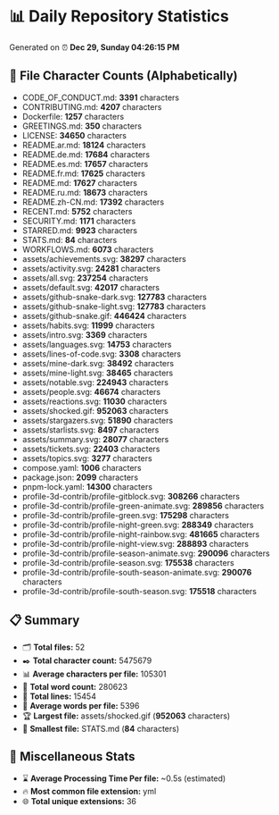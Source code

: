 # 📊 Daily Repository Statistics
Generated on ⏰ **Dec 29, Sunday 04:26:15 PM**

## 📂 File Character Counts (Alphabetically)
- CODE_OF_CONDUCT.md: **3391** characters
- CONTRIBUTING.md: **4207** characters
- Dockerfile: **1257** characters
- GREETINGS.md: **350** characters
- LICENSE: **34650** characters
- README.ar.md: **18124** characters
- README.de.md: **17684** characters
- README.es.md: **17657** characters
- README.fr.md: **17625** characters
- README.md: **17627** characters
- README.ru.md: **18673** characters
- README.zh-CN.md: **17392** characters
- RECENT.md: **5752** characters
- SECURITY.md: **1171** characters
- STARRED.md: **9923** characters
- STATS.md: **84** characters
- WORKFLOWS.md: **6073** characters
- assets/achievements.svg: **38297** characters
- assets/activity.svg: **24281** characters
- assets/all.svg: **237254** characters
- assets/default.svg: **42017** characters
- assets/github-snake-dark.svg: **127783** characters
- assets/github-snake-light.svg: **127783** characters
- assets/github-snake.gif: **446424** characters
- assets/habits.svg: **11999** characters
- assets/intro.svg: **3369** characters
- assets/languages.svg: **14753** characters
- assets/lines-of-code.svg: **3308** characters
- assets/mine-dark.svg: **38492** characters
- assets/mine-light.svg: **38465** characters
- assets/notable.svg: **224943** characters
- assets/people.svg: **46674** characters
- assets/reactions.svg: **11030** characters
- assets/shocked.gif: **952063** characters
- assets/stargazers.svg: **51890** characters
- assets/starlists.svg: **8497** characters
- assets/summary.svg: **28077** characters
- assets/tickets.svg: **22403** characters
- assets/topics.svg: **3277** characters
- compose.yaml: **1006** characters
- package.json: **2099** characters
- pnpm-lock.yaml: **14300** characters
- profile-3d-contrib/profile-gitblock.svg: **308266** characters
- profile-3d-contrib/profile-green-animate.svg: **289856** characters
- profile-3d-contrib/profile-green.svg: **175298** characters
- profile-3d-contrib/profile-night-green.svg: **288349** characters
- profile-3d-contrib/profile-night-rainbow.svg: **481665** characters
- profile-3d-contrib/profile-night-view.svg: **288893** characters
- profile-3d-contrib/profile-season-animate.svg: **290096** characters
- profile-3d-contrib/profile-season.svg: **175538** characters
- profile-3d-contrib/profile-south-season-animate.svg: **290076** characters
- profile-3d-contrib/profile-south-season.svg: **175518** characters

## 📋 Summary
- 🗂️ **Total files:** 52
- ✒️ **Total character count:** 5475679
- 📊 **Average characters per file:** 105301
- 📝 **Total word count:** 280623
- 🧾 **Total lines:** 15454
- 📐 **Average words per file:** 5396
- 🏆 **Largest file:** assets/shocked.gif (**952063** characters)
- 🥉 **Smallest file:** STATS.md (**84** characters)

## 🌟 Miscellaneous Stats
- ⌛ **Average Processing Time Per file:** ~0.5s (estimated)
- 🔥 **Most common file extension:** yml
- 🌐 **Total unique extensions:** 36
